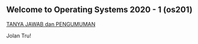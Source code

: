 ---
---
## Welcome to Operating Systems 2020 - 1 (os201)

[TANYA JAWAB dan PENGUMUMAN](TANYA-JAWAB/)

Jolan Tru!

